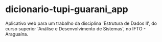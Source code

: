 # dicionario-tupi-guarani_app
Aplicativo web para um trabalho da disciplina 'Estrutura de Dados II', do curso superior 'Análise e Desenvolvimento de Sistemas', no IFTO - Araguaína.
